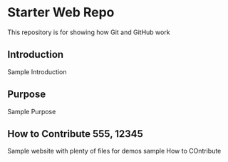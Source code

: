 # Starter Web Repo

This repository is for showing how Git and GitHub work

## Introduction
Sample Introduction

## Purpose
Sample Purpose

## How to Contribute 555, 12345

Sample website with plenty of files for demos sample How to COntribute
